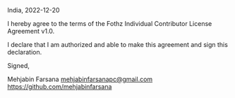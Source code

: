 India, 2022-12-20

I hereby agree to the terms of the Fothz Individual Contributor License
Agreement v1.0.

I declare that I am authorized and able to make this agreement and sign this
declaration.

Signed,

Mehjabin Farsana mehjabinfarsanapc@gmail.com https://github.com/mehjabinfarsana

